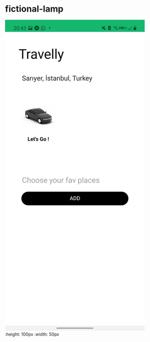 # fictional-lamp

![alt text](https://github.com/0zzy0sbourne/fictional-lamp/blob/master/tavelly1.jpeg?raw=true) :height: 100px :width: 50px
